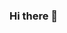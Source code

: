 ### Hi there 👋

<!--
My name is Oto Mercado and I'm a purpose-driven frontend developer based in Barranquilla, Colombia.

I'm a passionate Frontend developer with a keen eye for crafting engaging online experiences.

  🔭 Proficient in HTML5, CSS3, and JavaScript, I also have a basic understanding of PHP, particularly in the context of WordPress development. 
  👯 With a commitment to continuous learning and staying abreast of industry trends. 

You can find me on [![Visits Badge](https://badges.pufler.dev/visits/braydoncoyer/braydoncoyer)](https:braydoncoyer.dev) or Twitter, or checkout my portfolio webpage.
-->
